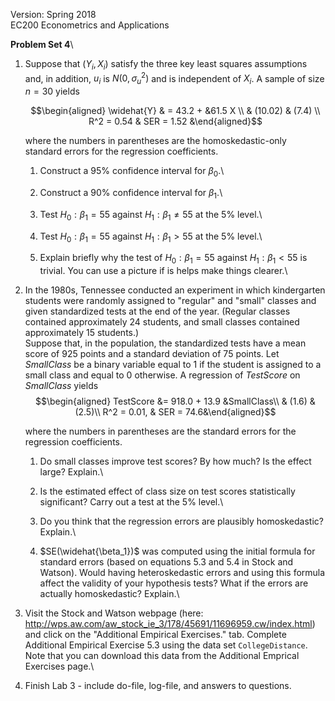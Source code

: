 Version: Spring 2018\
EC200 Econometrics and Applications

**Problem Set 4**\

1.  Suppose that $(Y_i,X_i)$ satisfy the three key least squares
    assumptions and, in addition, $u_i$ is $N(0,\sigma^2_u)$ and is
    independent of $X_i$. A sample of size $n = 30$ yields

    $$\begin{aligned}
    \widehat{Y} & = 43.2 + &61.5 X \\
                    & (10.02) & (7.4) \\
                    R^2 = 0.54 & SER = 1.52 &\end{aligned}$$

    where the numbers in parentheses are the homoskedastic-only standard
    errors for the regression coefficients.

    1.  Construct a 95% confidence interval for $\beta_0$.\

    2.  Construct a 90% confidence interval for $\beta_1$.\

    3.  Test $H_0: \beta_1=55$ against $H_1: \beta_1 \neq 55$ at the 5%
        level.\

    4.  Test $H_0: \beta_1=55$ against $H_1: \beta_1 > 55$ at the 5%
        level.\

    5.  Explain briefly why the test of $H_0: \beta_1=55$ against
        $H_1: \beta_1 < 55$ is trivial. You can use a picture if is
        helps make things clearer.\

2.  In the 1980s, Tennessee conducted an experiment in which
    kindergarten students were randomly assigned to "regular" and
    "small" classes and given standardized tests at the end of the year.
    (Regular classes contained approximately 24 students, and small
    classes contained approximately 15 students.)\
    Suppose that, in the population, the standardized tests have a mean
    score of 925 points and a standard deviation of 75 points. Let
    $SmallClass$ be a binary variable equal to 1 if the student is
    assigned to a small class and equal to 0 otherwise. A regression of
    $TestScore$ on $SmallClass$ yields $$\begin{aligned}
    TestScore &= 918.0 + 13.9  &SmallClass\\
            & (1.6) & (2.5)\\
            R^2 = 0.01, & SER = 74.6&\end{aligned}$$

    where the numbers in parentheses are the standard errors for the
    regression coefficients.

    1.  Do small classes improve test scores? By how much? Is the effect
        large? Explain.\

    2.  Is the estimated effect of class size on test scores
        statistically significant? Carry out a test at the 5% level.\

    3.  Do you think that the regression errors are plausibly
        homoskedastic? Explain.\

    4.  $SE(\widehat{\beta_1})$ was computed using the initial formula
        for standard errors (based on equations 5.3 and 5.4 in Stock and
        Watson). Would having heteroskedastic errors and using this
        formula affect the validity of your hypothesis tests? What if
        the errors are actually homoskedastic? Explain.\

3.  Visit the Stock and Watson webpage (here:
    <http://wps.aw.com/aw_stock_ie_3/178/45691/11696959.cw/index.html>)
    and click on the "Additional Empirical Exercises." tab. Complete
    Additional Empirical Exercise 5.3 using the data set
    `CollegeDistance`. Note that you can download this data from the
    Additional Emprical Exercises page.\

4.  Finish Lab 3 - include do-file, log-file, and answers to questions.

